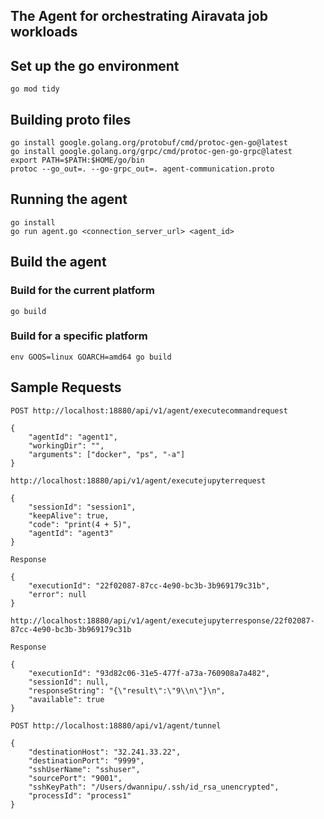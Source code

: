 ## The Agent for orchestrating Airavata job workloads

## Set up the go environment
```
go mod tidy
```

## Building proto files

```
go install google.golang.org/protobuf/cmd/protoc-gen-go@latest
go install google.golang.org/grpc/cmd/protoc-gen-go-grpc@latest
export PATH=$PATH:$HOME/go/bin
protoc --go_out=. --go-grpc_out=. agent-communication.proto
```

## Running the agent
```
go install
go run agent.go <connection_server_url> <agent_id>
```

## Build the agent

### Build for the current platform
```
go build
```

### Build for a specific platform
```
env GOOS=linux GOARCH=amd64 go build
```

## Sample Requests


```
POST http://localhost:18880/api/v1/agent/executecommandrequest

{
    "agentId": "agent1",
    "workingDir": "",
    "arguments": ["docker", "ps", "-a"]
} 
```

```
http://localhost:18880/api/v1/agent/executejupyterrequest

{
    "sessionId": "session1",
    "keepAlive": true,
    "code": "print(4 + 5)",
    "agentId": "agent3"
} 

Response

{
    "executionId": "22f02087-87cc-4e90-bc3b-3b969179c31b",
    "error": null
}
```
```
http://localhost:18880/api/v1/agent/executejupyterresponse/22f02087-87cc-4e90-bc3b-3b969179c31b

Response

{
    "executionId": "93d82c06-31e5-477f-a73a-760908a7a482",
    "sessionId": null,
    "responseString": "{\"result\":\"9\\n\"}\n",
    "available": true
}
```

```
POST http://localhost:18880/api/v1/agent/tunnel

{
    "destinationHost": "32.241.33.22",
    "destinationPort": "9999",
    "sshUserName": "sshuser",
    "sourcePort": "9001",
    "sshKeyPath": "/Users/dwannipu/.ssh/id_rsa_unencrypted",
    "processId": "process1"
}
```

